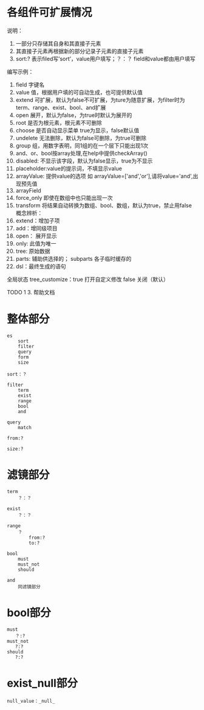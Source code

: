 各组件可扩展情况
===
说明：

1. 一部分只存储其自身和其直接子元素
2. 其直接子元素再根据新的部分记录子元素的直接子元素
3. sort:? 表示filed写’sort’，value用户填写；？：？ field和value都由用户填写




 编写示例：

1.  field  字键名
2.  value 值，根据用户填的可自动生成，也可提供默认值
3.  extend 可扩展，默认为false不可扩展，为ture为随意扩展，为filter时为term、range、exist、bool、and扩展
4.  open 展开，默认为false，为true时默认为展开的
5.  root 是否为根元素，根元素不可删除
6. choose 是否自动显示菜单 true为显示，false默认值
7.  undelete 无法删除，默认为false可删除，为true可删除
8. group 组，用数字表明，同1组的在一个层下只能出现1次
9.  and、or、bool按array处理,在help中提供checkArray()
10.  disabled: 不显示该字段，默认为false显示，true为不显示
12. placeholder:value的提示词，不填显示value
14. arrayValue: 提供value的选项 如 arrayValue=['and','or'],请将value='and',出现预先值
15. arrayField
16. force_only 即使在数组中也只能出现一次
17. transform 将结果自动转换为数组、bool、数组，默认为true，禁止用false
 概念辨析：
1.  extend：增加子项
2.  add：增同级项目
3.  open： 展开显示
4.  only: 此值为唯一
5.  tree: 原始数据
6.  parts: 辅助供选择的； subparts 各子临时缓存的
7.  dsl：最终生成的语句

全局状态
tree_customize：true 打开自定义修改 false 关闭（默认）

TODO
1
3. 帮助文档

整体部分
=
    es
        sort
        filter
        query
        form
        size

    sort：？

    filter
        term
        exist
        range
        bool
        and

    query
        match

    from:?

    size:?


滤镜部分
=
    term
        ？：？

    exist
        ？：？

    range
        ？
            from:?
            to:?

    bool
        must
        must_not
        should

    and
        同滤镜部分


bool部分
=

    must
       ？:?
    must_not
       ?:?
    should
       ?:?

exist_null部分
==
    null_value：_null_

